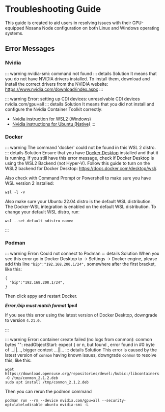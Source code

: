 # Troubleshooting Guide

This guide is created to aid users in resolving issues with their GPU-equipped Nosana Node configuration on both Linux and Windows operating systems.

## Error Messages

### Nvidia

::: warning nvidia-smi: command not found
::: details Solution
It means that you do not have NVIDIA drivers installed. To install them, download and install the correct drivers from the NVIDIA website: https://www.nvidia.com/download/index.aspx
:::

::: warning Error: setting up CDI devices: unresolvable CDI devices nvidia.com/gpu=all
::: details Solution
It means that you did not install and configure the Nvidia Container Toolkit correctly:

- [Nvidia instruction for WSL2 (Windows)](https://docs.nosana.com/nodes/testgrid-windows.html#install-the-nvidia-container-toolkit)
- [Nvidia instructions for Ubuntu (Native)](https://docs.nosana.com/nodes/testgrid-ubuntu.html#guide-to-install-nvidia-container-toolkit)
  :::

### Docker

::: warning The command 'docker' could not be found in this WSL 2 distro.
::: details Solution
Ensure that you have [Docker Desktop](https://docs.docker.com/desktop/install/windows-install/) installed and that it is running. If you still have this error message, check if Docker Desktop is using the WSL2 Backend (not Hyper-V). Follow this guide to turn on the WSL2 backend for Docker Desktop: https://docs.docker.com/desktop/wsl/.

Also check with Command Prompt or Powershell to make sure you have WSL version 2 installed:

```
wsl -l -v
```

Also make sure your Ubuntu 22.04 distro is the default WSL distribution. The Docker-WSL integration is enabled on the default WSL distribution. To change your default WSL distro, run:

```
wsl --set-default <distro name>
```

:::

### Podman

::: warning Error: Could not connect to Podman
::: details Solution
When you see this error go in Docker Desktop to -> Settings -> Docker engine, please add this line `"bip":"192.168.200.1/24",` somewhere after the first bracket, like this:

```
{
  "bip":"192.168.200.1/24",
}
```

Then click appy and restart Docker.

***Error /bip must match format 1pv4***

If you see this error using the latest version of Docker Desktop, downgrade to version `4.21.0`.

:::

::: warning Error: container create failed (no logs from conmon): conmon bytes "": readObjectStart: expect { or n, but found , error found in #0 byte of ...||..., bigger context ...||...
::: details Solution
This error is caused by the latest version of `conmon` having known issues, downgrade `conmon` to resolve this, like this:

```
wget https://download.opensuse.org/repositories/devel:/kubic:/libcontainers:/stable/xUbuntu_22.04/amd64/conmon_2.1.2~0_amd64.deb -O /tmp/conmon_2.1.2.deb
sudo apt install /tmp/conmon_2.1.2.deb
```

Then you can rerun the podmon command

```
podman run --rm --device nvidia.com/gpu=all --security-opt=label=disable ubuntu nvidia-smi -L
```
